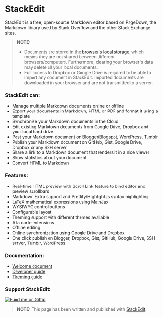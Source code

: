 StackEdit
=========

StackEdit is a free, open-source Markdown editor based on PageDown, the Markdown library used by Stack Overflow and the other Stack Exchange sites.

> **NOTE:**
>
> - Documents are stored in the [browser's local storage][1], which means they are not shared between different browsers/computers. Furthermore, clearing your browser's data may delete all your local documents.
> - Full access to Dropbox or Google Drive is required to be able to import any document in StackEdit. Imported documents are downloaded in your browser and are not transmitted to a server.

### StackEdit can:
 
 - Manage multiple Markdown documents online or offline
 - Export your documents in Markdown, HTML or PDF and format it using a template
 - Synchronize your Markdown documents in the Cloud
 - Edit existing Markdown documents from Google Drive, Dropbox and your local hard drive
 - Post your Markdown document on Blogger/Blogspot, WordPress, Tumblr
 - Publish your Markdown document on GitHub, Gist, Google Drive, Dropbox or any SSH server
 - Share a link to a Markdown document that renders it in a nice viewer
 - Show statistics about your document
 - Convert HTML to Markdown

### Features:

 - Real-time HTML preview with Scroll Link feature to bind editor and preview scrollbars
 - Markdown Extra support and Prettify/Highlight.js syntax highlighting
 - LaTeX mathematical expressions using MathJax
 - WYSIWYG control buttons
 - Configurable layout
 - Theming support with different themes available
 - A la carte extensions
 - Offline editing
 - Online synchronization using Google Drive and Dropbox
 - One click publish on Blogger, Dropbox, Gist, GitHub, Google Drive, SSH server, Tumblr, WordPress

### Documentation:

 - [Welcome document][2]
 - [Developer guide][3]
 - [Theming guide][4]

### Support StackEdit:
[![Fund me on Gittip](https://www.gittip.com/assets/gittip.png)](https://www.gittip.com/stackedit/ "Fund me on Gittip")

> **NOTE:** This page has been written and published with [StackEdit][5].


  [1]: https://developer.mozilla.org/en-US/docs/Web/Guide/DOM/Storage#localStorage
  [2]: https://github.com/benweet/stackedit/blob/master/WELCOME.md#welcome-to-stackedit---welcome "Welcome document"
  [3]: https://github.com/benweet/stackedit/blob/master/doc/developer-guide.md#developer-guide "Developer guide"
  [4]: https://github.com/benweet/stackedit/blob/master/doc/theming.md#stackedit-theming-guide "Theming guide"
  [5]: https://stackedit.io/ "StackEdit"